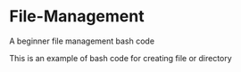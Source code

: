# File-Management
A beginner file management bash code

This is an example of bash code for creating file or directory




